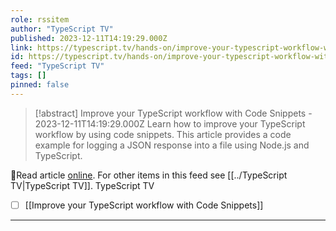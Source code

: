 ```yaml
---
role: rssitem
author: "TypeScript TV"
published: 2023-12-11T14:19:29.000Z
link: https://typescript.tv/hands-on/improve-your-typescript-workflow-with-code-snippets/
id: https://typescript.tv/hands-on/improve-your-typescript-workflow-with-code-snippets/
feed: "TypeScript TV"
tags: []
pinned: false
---
```

> [!abstract] Improve your TypeScript workflow with Code Snippets - 2023-12-11T14:19:29.000Z
> Learn how to improve your TypeScript workflow by using code snippets. This article provides a code example for logging a JSON response into a file using Node.js and TypeScript.

🔗Read article [online](https://typescript.tv/hands-on/improve-your-typescript-workflow-with-code-snippets/). For other items in this feed see [[../TypeScript TV|TypeScript TV]].
TypeScript TV
- [ ] [[Improve your TypeScript workflow with Code Snippets]]
- - -
